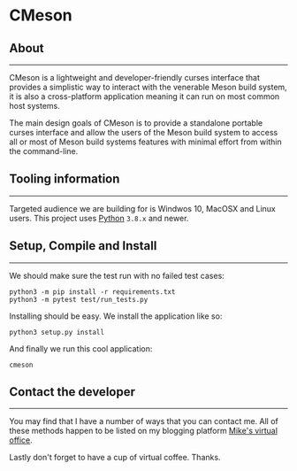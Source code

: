 # CMeson

## About

* * *

CMeson is a lightweight and developer-friendly curses interface that
provides a simplistic way to interact with the venerable Meson build
system, it is also a cross-platform application meaning it can run
on most common host systems.

The main design goals of CMeson is to provide a standalone portable
curses interface and allow the users of the Meson build system to
access all or most of Meson build systems features with minimal effort
from within the command-line.

## Tooling information

* * *

Targeted audience we are building for is Windwos 10, MacOSX and Linux
users. This project uses [Python](https://www.python.org/) `3.8.x` and newer.

## Setup, Compile and Install

* * *

We should make sure the test run with no failed test cases:

```console
python3 -m pip install -r requirements.txt
python3 -m pytest test/run_tests.py
```

Installing should be easy. We install the application like so:

```console
python3 setup.py install
```

And finally we run this cool application:

```console
cmeson
```

## Contact the developer

* * *

You may find that I have a number of ways that you can contact
me. All of these methods happen to be listed on my blogging platform
[Mike's virtual office](https://michaelbrockus.home.blog/contact/).

Lastly don't forget to have a cup of virtual coffee. Thanks.
